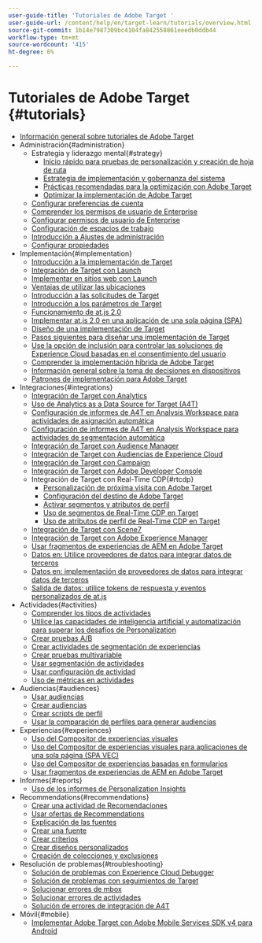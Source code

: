 ```yaml
---
user-guide-title: 'Tutoriales de Adobe Target '
user-guide-url: /content/help/en/target-learn/tutorials/overview.html
source-git-commit: 1b14e7987309bc4104fa842558861eeedb0ddb44
workflow-type: tm+mt
source-wordcount: '415'
ht-degree: 6%

---
```



# Tutoriales de Adobe Target  {#tutorials}

+ [Información general sobre tutoriales de Adobe Target](../overview.md)
+ Administración{#administration}
   + Estrategia y liderazgo mental{#strategy}
      + [Inicio rápido para pruebas de personalización y creación de hoja de ruta](../strategy/create-personalization-roadmap-testing-plan.md)
      + [Estrategia de implementación y gobernanza del sistema](../dev101/1-1-implementation-strategy-sys-governance.md)
      + [Prácticas recomendadas para la optimización con Adobe Target](../strategy/target-best-practices-for-optimization.md)
      + [Optimizar la implementación de Adobe Target](../strategy/optimize-your-target-implementation.md)
   + [Configurar preferencias de cuenta](../administration/set-up-account-preferences.md)
   + [Comprender los permisos de usuario de Enterprise](../administration/understanding-enterprise-user-permissions.md)
   + [Configurar permisos de usuario de Enterprise](../dev101/1-2-configure-ent-user-permissions.md)
   + [Configuración de espacios de trabajo](../administration/set-up-workspaces.md)
   + [Introducción a Ajustes de administración](../dev101/1-3-intro-to-admin-setup.md)
   + [Configurar propiedades](../administration/set-up-properties.md)
+ Implementación{#implementation}
   + [Introducción a la implementación de Target](../dev101/2-1-intro-to-target-implementation.md)
   + [Integración de Target con Launch](../dev101/3-1-target-launch.md)
   + [Implementar en sitios web con Launch](https://experienceleague.adobe.com/docs/launch-learn/implementing-in-websites-with-launch/index.html?lang=en)
   + [Ventajas de utilizar las ubicaciones](../dev101/2-2-benefits-of-locations.md)
   + [Introducción a las solicitudes de Target](../dev101/2-3-intro-to-target-requests.md)
   + [Introducción a los parámetros de Target](../dev101/2-4-intro-to-target-params.md)
   + [Funcionamiento de at.js 2.0](../implementation/understanding-how-atjs-20-works.md)
   + [Implementar at.js 2.0 en una aplicación de una sola página (SPA)](../implementation/implement-atjs-20-in-a-single-page-application.md)
   + [Diseño de una implementación de Target](../dev101/2-5-design-target-implementation.md)
   + [Pasos siguientes para diseñar una implementación de Target](../dev101/2-6-next-steps-design-target-implementation.md)
   + [Use la opción de inclusión para controlar las soluciones de Experience Cloud basadas en el consentimiento del usuario](https://experienceleague.adobe.com/docs/id-service/using/implementation/opt-in-service/use-opt-in-to-control-experience-cloud-activities-based-on-user-consent.html?lang=en)
   + [Comprender la implementación híbrida de Adobe Target](../implementation/hybrid-deployment.md)
   + [Información general sobre la toma de decisiones en dispositivos](../implementation/on-device-decisioning-overview.md)
   + [Patrones de implementación para Adobe Target](../implementation/implementation-patterns-for-adobe-target.md)
+ Integraciones{#integrations}
   + [Integración de Target con Analytics](../dev101/3-2-target-analytics.md)
   + [Uso de Analytics as a Data Source for Target (A4T)](../integrations/use-analytics-as-a-data-source-a4t.md)
   + [Configuración de informes de A4T en Analysis Workspace para actividades de asignación automática](../integrations/set-up-a4t-reports-in-analysis-workspace-for-auto-allocate-activities.md)
   + [Configuración de informes de A4T en Analysis Workspace para actividades de segmentación automática](../integrations/set-up-a4t-reports-in-analysis-workspace-for-auto-target-activities.md)
   + [Integración de Target con Audience Manager](../dev101/3-3-target-dmp.md)
   + [Integración de Target con Audiencias de Experience Cloud](../dev101/3-4-target-exc-audiences.md)
   + [Integración de Target con Campaign](../dev101/3-6-target-campaign.md)
   + [Integración de Target con Adobe Developer Console](../dev101/3-7-target-io.md)
   + Integración de Target con Real-Time CDP{#rtcdp}
      + [Personalización de próxima visita con Adobe Target](../integrations/rtcdp/next-hit-personalization.md)
      + [Configuración del destino de Adobe Target](../integrations/rtcdp/configure-the-target-destination.md)
      + [Activar segmentos y atributos de perfil](../integrations/rtcdp/activate-segments-and-profile-attributes.md)
      + [Uso de segmentos de Real-Time CDP en Target](../integrations/rtcdp/use-rtcdp-segments-in-target.md)
      + [Uso de atributos de perfil de Real-Time CDP en Target](../integrations/rtcdp/use-rtcdp-profile-attributes-in-target.md)
   + [Integración de Target con Scene7](../dev101/3-8-target-scene7.md)
   + [Integración de Target con Adobe Experience Manager](../dev101/3-5-target-aem.md)
   + [Usar fragmentos de experiencias de AEM en Adobe Target](https://helpx.adobe.com/experience-manager/kt/sites/using/experience-fragment-target-offer-feature-video-use.html)
   + [Datos en: Utilice proveedores de datos para integrar datos de terceros](../integrations/use-data-providers-to-integrate-third-party-data.md)
   + [Datos en: implementación de proveedores de datos para integrar datos de terceros](../integrations/implement-data-providers-to-integrate-third-party-data.md)
   + [Salida de datos: utilice tokens de respuesta y eventos personalizados de at.js](../integrations/use-response-tokens-and-atjs-custom-events.md)
+ Actividades{#activities}
   + [Comprender los tipos de actividades](../activities/understanding-the-types-of-activities.md)
   + [Utilice las capacidades de inteligencia artificial y automatización para superar los desafíos de Personalization](../activities/use-the-artificial-intelligence-and-automation-capabilities-to-meet-the-challenges-of-personalization.md)
   + [Crear pruebas A/B](../activities/create-ab-tests.md)
   + [Crear actividades de segmentación de experiencias](../activities/create-experience-targeting-activities.md)
   + [Crear pruebas multivariable](../activities/create-multivariate-tests.md)
   + [Usar segmentación de actividades](../activities/use-activity-targeting.md)
   + [Usar configuración de actividad](../activities/use-activity-settings.md)
   + [Uso de métricas en actividades](../activities/use-metrics-in-activities.md)
+ Audiencias{#audiences}
   + [Usar audiencias](../audiences/use-audiences.md)
   + [Crear audiencias](../audiences/create-audiences.md)
   + [Crear scripts de perfil](../audiences/create-profile-scripts.md)
   + [Usar la comparación de perfiles para generar audiencias](../audiences/use-profile-comparison-to-build-audiences.md)
+ Experiencias{#experiences}
   + [Uso del Compositor de experiencias visuales](../experiences/use-the-visual-experience-composer.md)
   + [Uso del Compositor de experiencias visuales para aplicaciones de una sola página (SPA VEC)](../experiences/use-the-visual-experience-composer-for-single-page-applications.md)
   + [Uso del Compositor de experiencias basadas en formularios](../experiences/use-the-form-based-experience-composer.md)
   + [Usar fragmentos de experiencias de AEM en Adobe Target](https://helpx.adobe.com/experience-manager/kt/sites/using/experience-fragment-target-offer-feature-video-use.html)
+ Informes{#reports}
   + [Uso de los informes de Personalization Insights](../reports/use-the-personalization-insights-reports.md)
+ Recommendations{#recommendations}
   + [Crear una actividad de Recomendaciones](../recommendations/create-a-recommendations-activity.md)
   + [Usar ofertas de Recommendations](../recommendations/use-recommendations-offers.md)
   + [Explicación de las fuentes](../recommendations/understanding-feeds.md)
   + [Crear una fuente](../recommendations/create-a-feed.md)
   + [Crear criterios](../recommendations/create-criteria.md)
   + [Crear diseños personalizados](../recommendations/create-custom-designs.md)
   + [Creación de colecciones y exclusiones](../recommendations/create-collections-and-exclusions.md)
+ Resolución de problemas{#troubleshooting}
   + [Solución de problemas con Experience Cloud Debugger](../troubleshooting/troubleshoot-with-the-experience-cloud-debugger.md)
   + [Solución de problemas con seguimientos de Target](../troubleshooting/troubleshoot-with-target-traces.md)
   + [Solucionar errores de mbox](../dev101/4-1-troubleshoot-mbox-errors.md)
   + [Solucionar errores de actividades](../dev101/4-2-troubleshoot-activity-errors.md)
   + [Solución de errores de integración de A4T](../dev101/4-3-troubleshoot-integration-errors.md)
+ Móvil{#mobile}
   + [Implementar Adobe Target con Adobe Mobile Services SDK v4 para Android](../mobile-v4/overview.md)
